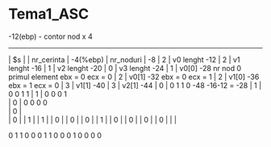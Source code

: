 # Tema1_ASC

-12(ebp) - contor nod x 4  
_______________
|     $s      |
| nr_cerinta  |                         -4(%ebp)
| nr_noduri   |                         -8
|      2      |     v0 lenght           -12
|      2      |     v1 lenght           -16
|      1      |     v2 lenght           -20
|      0      |     v3 lenght           -24
|      1      |     v0[0]               -28      nr nod 0 primul element    ebx = 0     ecx = 0
|      2      |     v0[1]               -32           ebx = 0      ecx = 1
|      2      |     v1[0]               -36           ebx = 1      ecx = 0
|      3      |     v1[1]               -40
|      3      |     v2[1]               -44
|      0      |          0 1 1 0        -48 -16-12 = -28
|      1      |          0 0 1 1
|      1      |          0 0 0 1           
|      0      |          0 0 0 0            
|      0      |                             
|      0      |
|      1      |
|      1      |
|      0      |
|      0      |
|      0      |
|      1      |
|      0      |
|      0      |
|      0      |
|      0      |
|             |

0 1 1 0 
0 0 1 1
0 0 0 1
0 0 0 0
